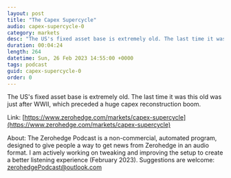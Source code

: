 ```yaml
---
layout: post
title: "The Capex Supercycle"
audio: capex-supercycle-0
category: markets
desc: "The US's fixed asset base is extremely old. The last time it was this old was just after WWII, which preceded a huge capex reconstruction boom."
duration: 00:04:24
length: 264
datetime: Sun, 26 Feb 2023 14:55:00 +0000
tags: podcast
guid: capex-supercycle-0
order: 0
---
```

The US's fixed asset base is extremely old. The last time it was this old was just after WWII, which preceded a huge capex reconstruction boom.

Link: [https://www.zerohedge.com/markets/capex-supercycle](https://www.zerohedge.com/markets/capex-supercycle)

About: The Zerohedge Podcast is a non-commercial, automated program, designed to give people a way to get news from Zerohedge in an audio format.  I am actively working on tweaking and improving the setup to create a better listening experience (February 2023).  Suggestions are welcome: [zerohedgePodcast@outlook.com](mailto:zerohedgePodcast@outlook.com)